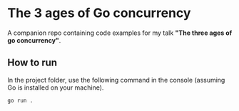 # The 3 ages of Go concurrency
A companion repo containing code examples for my talk **"The three ages of go concurrency"**.

## How to run
In the project folder, use the following command in the console (assuming Go is installed on your machine).

```
go run .
```
